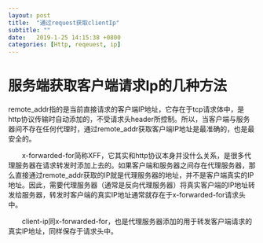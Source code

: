```yaml
---
layout: post
title:  "通过request获取clientIp"
subtitle: ""
date:   2019-1-25 14:15:38 +0800
categories: [Http, reqeuest, ip]
---
```


# 服务端获取客户端请求Ip的几种方法

​	remote_addr指的是当前直接请求的客户端IP地址，它存在于tcp请求体中，是http协议传输时自动添加的，不受请求头header所控制。所以，当客户端与服务器间不存在任何代理时，通过remote_addr获取客户端IP地址是最准确的，也是最安全的。

　　x-forwarded-for简称XFF，它其实和http协议本身并没什么关系，是很多代理服务器在请求转发时添加上去的。如果客户端和服务器之间存在代理服务器，那么直接通过remote_addr获取的IP就是代理服务器的地址，并不是客户端真实的IP地址。因此，需要代理服务器（通常是反向代理服务器）将真实客户端的IP地址转发给服务器，转发时客户端的真实IP地址通常就存在于x-forwarded-for请求头中。

　　client-ip同x-forwarded-for，也是代理服务器添加的用于转发客户端请求的真实IP地址，同样保存于请求头中。

